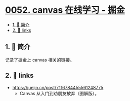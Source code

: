 # [0052. canvas 在线学习 - 掘金](https://github.com/Tdahuyou/TNotes.canvas/tree/main/notes/0052.%20canvas%20%E5%9C%A8%E7%BA%BF%E5%AD%A6%E4%B9%A0%20-%20%E6%8E%98%E9%87%91)

<!-- region:toc -->

- [1. 📝 简介](#1--简介)
- [2. 🔗 links](#2--links)

<!-- endregion:toc -->

## 1. 📝 简介

记录了掘金上 canvas 相关的链接。

## 2. 🔗 links

- https://juejin.cn/post/7116784455561248775
  - Canvas 从入门到劝朋友放弃（图解版）。
